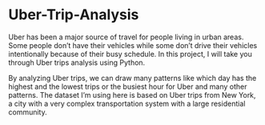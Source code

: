 # Uber-Trip-Analysis
Uber has been a major source of travel for people living in urban areas. Some people don’t have their vehicles while some don’t drive their vehicles intentionally because of their busy schedule. In this project, I will take you through Uber trips analysis using Python.

By analyzing Uber trips, we can draw many patterns like which day has the highest and the lowest trips or the busiest hour for Uber and many other patterns. The dataset I’m using here is based on Uber trips from New York, a city with a very complex transportation system with a large residential community.
